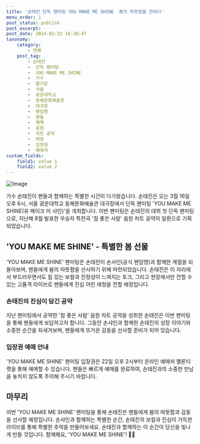 ```yaml
---
title: '손태진 단독 팬미팅 YOU MAKE ME SHINE  봄의 따뜻함을 전하다'
menu_order: 1
post_status: publish
post_excerpt: 
post_date: 2024-02-22 16:36:47
taxonomy:
    category:
        - 연예
    post_tag:
        - 손태진
        -  단독 팬미팅
        -  YOU MAKE ME SHINE
        -  가수
        -  봄기운
        -  서울
        -  광운대학교
        -  동해문화예술관
        -  대극장
        -  팬덤명
        -  팬들
        -  예매
        -  음원
        -  차트 공약
        -  애정
        -  입장권
        -  예매처
custom_fields:
    field1: value 1
    field2: value 2
---
```


![Image](https://ssl.pstatic.net/mimgnews/image/021/2024/02/22/0002622598_001_20240222073102987.jpg?type=w540)

가수 손태진이 팬들과 함께하는 특별한 시간이 다가왔습니다. 손태진은 오는 3월 16일 오후 6시, 서울 광운대학교 동해문화예술관 대극장에서 단독 팬미팅 'YOU MAKE ME SHINE(유 메이크 미 샤인)'을 개최합니다. 이번 팬미팅은 손태진의 데뷔 첫 단독 팬미팅으로, 지난해 8월 발표한 우승자 특전곡 '참 좋은 사람' 음원 차트 공약의 일환으로 기획되었습니다.
## 'YOU MAKE ME SHINE' - 특별한 봄 선물
'YOU MAKE ME SHINE' 팬미팅은 손태진이 손샤인(공식 팬덤명)과 함께한 계절을 되돌아보며, 팬들에게 봄의 따뜻함을 선사하기 위해 마련되었습니다. 손태진은 이 자리에서 부드러우면서도 힘 있는 보컬과 진정성이 느껴지는 토크, 그리고 현장에서만 전할 수 있는 고품격 라이브로 팬들에게 진심 어린 애정을 전할 예정입니다.
### 손태진의 진심이 담긴 공약
지난 팬미팅에서 공약한 '참 좋은 사람' 음원 차트 공약을 성취한 손태진은 이번 팬미팅을 통해 팬들에게 보답하고자 합니다. 그동안 손샤인과 함께한 손태진의 성장 이야기와 소중한 순간을 되새겨보며, 팬들에게 뜨거운 감동을 선사할 준비가 되어 있습니다.
### 입장권 예매 안내
'YOU MAKE ME SHINE' 팬미팅 입장권은 22일 오후 2시부터 온라인 예매처 멜론티켓을 통해 예매할 수 있습니다. 팬들은 빠르게 예매를 완료하여, 손태진과의 소중한 만남을 놓치지 않도록 주의해 주시기 바랍니다.
## 마무리
이번 'YOU MAKE ME SHINE' 팬미팅을 통해 손태진은 팬들에게 봄의 따뜻함과 감동을 선사할 예정입니다. 손샤인과 함께하는 특별한 순간, 손태진의 보컬과 진심이 가득한 라이브를 통해 특별한 추억을 만들어보세요. 손태진과 함께하는 이 순간이 당신을 빛나게 만들 것입니다. 함께해요, 'YOU MAKE ME SHINE'! 🌸✨

